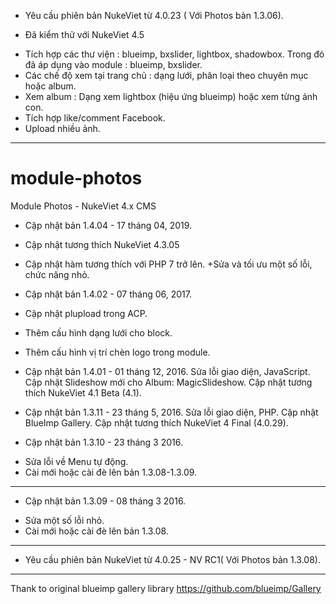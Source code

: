 
+ Yêu cầu phiên bản NukeViet từ 4.0.23 ( Với Photos bản 1.3.06).
- Đã kiểm thử với NukeViet 4.5
+ Tích hợp các thư viện : blueimp, bxslider, lightbox, shadowbox. Trong đó đã áp dụng vào module : blueimp, bxslider.
+ Các chế độ xem tại trang chủ : dạng lưới, phân loại theo chuyên mục hoặc album.
+ Xem album : Dạng xem lightbox (hiệu ứng blueimp) hoặc xem từng ảnh con.
+ Tích hợp like/comment Facebook.
+ Upload nhiều ảnh.
------------------------------
# module-photos
Module Photos - NukeViet 4.x CMS
+ Cập nhật bản 1.4.04 - 17 tháng 04, 2019.

+ Cập nhật tương thích NukeViet 4.3.05
+ Cập nhật hàm tương thích với PHP 7 trở lên.
+Sửa và tối ưu một số lỗi, chức năng nhỏ.

+ Cập nhật bản 1.4.02 - 07 tháng 06, 2017.

+ Cập nhật plupload trong ACP.
+ Thêm cấu hình dạng lưới cho block.
+ Thêm cấu hình vị trí chèn logo trong module.

+ Cập nhật bản 1.4.01 - 01 tháng 12, 2016.
Sửa lỗi giao diện, JavaScript.
Cập nhật Slideshow mới cho Album: MagicSlideshow.
Cập nhật tương thích NukeViet 4.1 Beta (4.1).

+ Cập nhật bản 1.3.11 - 23 tháng 5, 2016.
Sửa lỗi giao diện, PHP.
Cập nhật BlueImp Gallery.
Cập nhật tương thích NukeViet 4 Final (4.0.29).
+ Cập nhật bản 1.3.10 - 23 tháng 3 2016.
- Sửa lỗi về Menu tự động.
- Cài mới hoặc cài đè lên bản 1.3.08-1.3.09.
------------------------------
+ Cập nhật bản 1.3.09 - 08 tháng 3 2016.
- Sửa một số lỗi nhỏ.
- Cài mới hoặc cài đè lên bản 1.3.08.
--------------------------------
+ Yêu cầu phiên bản NukeViet từ 4.0.25 - NV RC1( Với Photos bản 1.3.08).

----------------------------------
Thank to original blueimp gallery library
https://github.com/blueimp/Gallery
